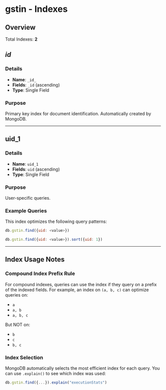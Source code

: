 # gstin - Indexes

## Overview

Total Indexes: **2**

## _id_

### Details

- **Name**: `_id_`
- **Fields**: `_id` (ascending)
- **Type**: Single Field

### Purpose

Primary key index for document identification. Automatically created by MongoDB.

---

## uid_1

### Details

- **Name**: `uid_1`
- **Fields**: `uid` (ascending)
- **Type**: Single Field

### Purpose

User-specific queries.

### Example Queries

This index optimizes the following query patterns:

```javascript
db.gstin.find({uid: <value>})
```

```javascript
db.gstin.find({uid: <value>}).sort({uid: 1})
```

---

## Index Usage Notes

### Compound Index Prefix Rule

For compound indexes, queries can use the index if they query on a prefix of the indexed fields. For example, an index on `(a, b, c)` can optimize queries on:
- `a`
- `a, b`
- `a, b, c`

But NOT on:
- `b`
- `c`
- `b, c`

### Index Selection

MongoDB automatically selects the most efficient index for each query. You can use `.explain()` to see which index was used:

```javascript
db.gstin.find({...}).explain("executionStats")
```
